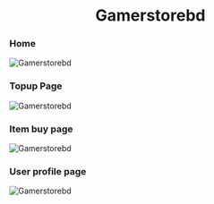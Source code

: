 <h1 align="center">Gamerstorebd</h1>

<h3>Home</h1>

![Gamerstorebd](https://drive.google.com/uc?id=1-NcHXoOWJwakMfvCvrylDJrv_LXU62Y7)

<h3>Topup Page</h1>

![Gamerstorebd](https://drive.google.com/uc?id=1w9Jhl74IVbP97OGJVCY_dowg2wm0bHvK)

<h3>Item buy page</h1>

![Gamerstorebd](https://drive.google.com/uc?id=1PkVdoJs4G-PIfVvpwtketrjTpGSd1HHM)

<h3>User profile page</h1>

![Gamerstorebd](https://drive.google.com/uc?id=1pDgjLnh6MBZXuMZ3g3DHT_ulaz58_07t)
